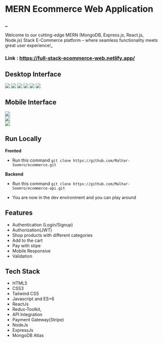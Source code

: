 # MERN Ecommerce Web Application

### _
Welcome to our cutting-edge MERN (MongoDB, Express.js, React.js, Node.js) Stack E-Commerce platform – where seamless functionality meets great user experience!_

### Link : https://full-stack-ecommerce-web.netlify.app/

## Desktop Interface

<img src='./project images/hero.png' />
<img src='./project images/categories.png' />
<img src='./project images/products.png' />
<img src='./project images/footer.png' />
<img src='./project images/product.png' />
<img src='./project images/cart.png' />

## Mobile Interface

<img src='./project images/mobile-home.png' />
<br>
<img src='./project images/mobile-products.png' />
<br>
<img src='./project images/mobile-footer.png' />

## Run Locally

**Fronted**

- Run this command `git clone https://github.com/Malhar-Soomro/ecommerce.git`

**Backend**

- Run this command `git clone https://github.com/Malhar-Soomro/ecommerce-api.git`

- You are now in the dev environment and you can play around

## Features

- Authentication (Login/Signup)
- Authorization(JWT)
- Shop products with different categories
- Add to the cart
- Pay with stipe
- Mobile Responsive
- Validation

## Tech Stack

- HTML5
- CSS3
- Tailwind CSS
- Javascript and ES+6
- ReactJs
- Redux-Toolkit,
- API Integration
- Payment Gateway(Stripe) 
- NodeJs
- ExpressJs
- MongoDB Atlas
